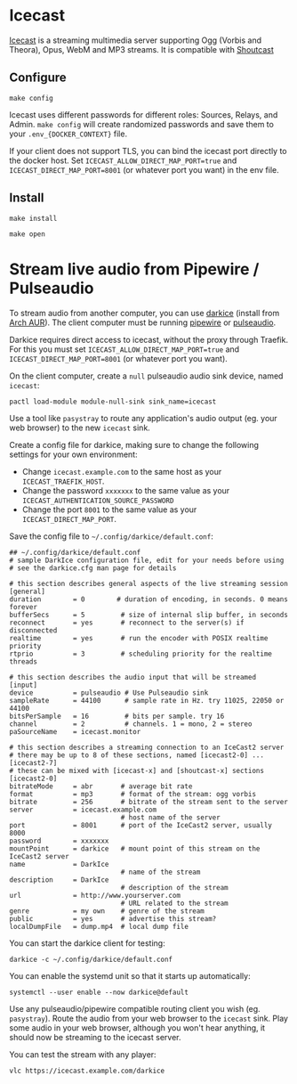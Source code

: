 # Icecast

[Icecast](https://icecast.org/) is a streaming multimedia server
supporting Ogg (Vorbis and Theora), Opus, WebM and MP3 streams. It is
compatible with [Shoutcast](https://en.wikipedia.org/wiki/SHOUTcast)

## Configure

```
make config
```

Icecast uses different passwords for different roles: Sources, Relays,
and Admin. `make config` will create randomized passwords and save
them to your `.env_{DOCKER_CONTEXT}` file.

If your client does not support TLS, you can bind the icecast port
directly to the docker host. Set `ICECAST_ALLOW_DIRECT_MAP_PORT=true`
and `ICECAST_DIRECT_MAP_PORT=8001` (or whatever port you want) in the
env file.

## Install

```
make install
```

```
make open
```

# Stream live audio from Pipewire / Pulseaudio

To stream audio from another computer, you can use
[darkice](https://github.com/rafael2k/darkice/) (install from [Arch
AUR](https://aur.archlinux.org/packages/darkice)). The client computer
must be running [pipewire](https://wiki.archlinux.org/title/PipeWire)
or [pulseaudio](https://wiki.archlinux.org/title/Pulseaudio).

Darkice requires direct access to icecast, without the proxy through
Traefik. For this you must set `ICECAST_ALLOW_DIRECT_MAP_PORT=true`
and `ICECAST_DIRECT_MAP_PORT=8001` (or whatever port you want).

On the client computer, create a `null` pulseaudio audio sink device,
named `icecast`:

```
pactl load-module module-null-sink sink_name=icecast
```

Use a tool like `pasystray` to route any application's audio output
(eg. your web browser) to the new `icecast` sink.

Create a config file for darkice, making sure to change the following
settings for your own environment:

 * Change `icecast.example.com` to the same host as your
   `ICECAST_TRAEFIK_HOST`.
 * Change the password `xxxxxxx` to the same value as your
   `ICECAST_AUTHENTICATION_SOURCE_PASSWORD`
 * Change the port `8001` to the same value as your `ICECAST_DIRECT_MAP_PORT`.

Save the config file to `~/.config/darkice/default.conf`:

```
## ~/.config/darkice/default.conf
# sample DarkIce configuration file, edit for your needs before using
# see the darkice.cfg man page for details

# this section describes general aspects of the live streaming session
[general]
duration        = 0        # duration of encoding, in seconds. 0 means forever
bufferSecs      = 5         # size of internal slip buffer, in seconds
reconnect       = yes       # reconnect to the server(s) if disconnected
realtime        = yes       # run the encoder with POSIX realtime priority
rtprio          = 3         # scheduling priority for the realtime threads

# this section describes the audio input that will be streamed
[input]
device          = pulseaudio # Use Pulseaudio sink
sampleRate      = 44100      # sample rate in Hz. try 11025, 22050 or 44100
bitsPerSample   = 16         # bits per sample. try 16
channel         = 2          # channels. 1 = mono, 2 = stereo
paSourceName    = icecast.monitor

# this section describes a streaming connection to an IceCast2 server
# there may be up to 8 of these sections, named [icecast2-0] ... [icecast2-7]
# these can be mixed with [icecast-x] and [shoutcast-x] sections
[icecast2-0]
bitrateMode     = abr       # average bit rate
format          = mp3       # format of the stream: ogg vorbis
bitrate         = 256       # bitrate of the stream sent to the server
server          = icecast.example.com
                            # host name of the server
port            = 8001      # port of the IceCast2 server, usually 8000
password        = xxxxxxx
mountPoint      = darkice   # mount point of this stream on the IceCast2 server
name            = DarkIce
                            # name of the stream
description     = DarkIce
                            # description of the stream
url             = http://www.yourserver.com
                            # URL related to the stream
genre           = my own    # genre of the stream
public          = yes       # advertise this stream?
localDumpFile	= dump.mp4  # local dump file
```

You can start the darkice client for testing:

```
darkice -c ~/.config/darkice/default.conf
```

You can enable the systemd unit so that it starts up automatically:

```
systemctl --user enable --now darkice@default
```

Use any pulseaudio/pipewire compatible routing client you wish (eg.
`pasystray`). Route the audio from your web browser to the `icecast`
sink. Play some audio in your web browser, although you won't hear
anything, it should now be streaming to the icecast server.

You can test the stream with any player:

```
vlc https://icecast.example.com/darkice
```

